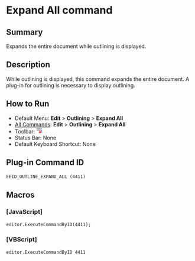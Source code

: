 # Expand All command

## Summary

Expands the entire document while outlining is displayed.

## Description

While outlining is displayed, this command expands the entire document. A plug-in for outlining is necessary to display outlining.

## How to Run

- Default Menu: **Edit** \> **Outlining** \> **Expand All**
- [All Commands](../tools/all_commands): **Edit** \> **Outlining** \> **Expand All**
- Toolbar: ![](../../images/outline_exp.gif)
- Status Bar: None
- Default Keyboard Shortcut: None

## Plug-in Command ID

```
EEID_OUTLINE_EXPAND_ALL (4411)
```

## Macros

### \[JavaScript\]

```
editor.ExecuteCommandByID(4411);
```

### \[VBScript\]

```
editor.ExecuteCommandByID 4411
```
